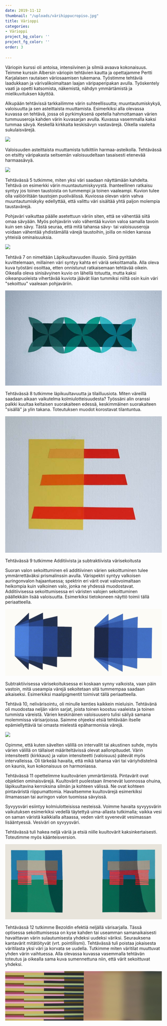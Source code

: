 ```yaml
---
date: 2019-11-12
thumbnail: "/uploads/värihippucropiso.jpg"
title: Värioppi
categories:
- Värioppi
project_bg_color: ''
project_fg_color: ''
order: 3

---
```

Väriopin kurssi oli antoisa, intensiivinen ja silmiä avaava kokonaisuus. Teimme kurssin Albersin väriopin tehtävien kautta ja opettajamme Pertti Karjalaisen rautaisen väriosaamisen tukemana. Työstimme tehtäviä laadukkaan ja värivalikoimaltaan laajan väripaperipakan avulla. Työskentely vaati ja opetti katsomista, näkemistä, nähdyn ymmärtämistä ja mielikuvituksen käyttöä.

Alkupään tehtävissä tarkkailimme värin suhteellisuutta; muuntautumiskykyä, valoisuutta ja sen asteittaista muuttamista. Esimerkiksi alla olevassa kuvassa on tehtävä, jossa oli pyrkimyksenä opetella hahmottamaan värien tummuuseroja kahden värin kuvasarjan avulla. Kuvassa vasemmalla kaksi tummaa sävyä. Keskellä kirkkaita keskisävyn vastavärejä. Oikella vaaleita sukulaisvärejä.

![](/uploads/väripalikat2.jpg)

Valoisuuden asteittaista muuttamista tutkittiin harmaa-asteikolla. Tehtävässä on etsitty väripakasta seitsemän valoisuudeltaan tasaisesti etenevää harmaasävyä.

![](/uploads/harmaasävypieni.jpg)

Tehtävässä 5 tutkimme, miten yksi väri saadaan näyttämään kahdelta. Tehtävä on esimerkki värin muuntautumiskyvystä. Ihanteellinen ratkaisu syntyy jos toinen taustoista on tummempi ja toinen vaaleampi. Kuvion tulee olla valööriltään taustojen puolivälissä. Kuviossa olevan värin vahva muuntautumiskyky edellyttää, että valittu väri sisältää yhtä paljon molempia taustavärejä.

Pohjaväri vaikuttaa päälle asetettuun väriin siten, että se vähentää siitä omaa sävyään. Myös pohjavärin valo vähentää kuvion valoa samalla tavoin kuin sen sävy. Tästä seuraa, että mitä tahansa sävy- tai valoisuuseroja voidaan vähentää yhdistämällä värejä taustoihin, joilla on niiden kanssa yhteisiä ominaisuuksia.

![](/uploads/taustavärivaikutus.jpg)

Tehtävä 7 on nimeltään Läpikuultavuuden illuusio. Siinä pyritään kuvittelemaan, millainen väri syntyy kahta eri väriä sekoittamalla. Alla oleva kuva työstäni osoittaa, etten onnistunut ratkaisemaan tehtävää oikein. Oikealla oleva sinisävyinen kuvio on lähellä totuutta, mutta kaksi oikeanpuoleista vihertävää kuviota jäävät liian tummiksi niiltä osin kuin väri "sekoittuu" vaaleaan pohjaväriin.

![](/uploads/kukat.jpg)

Tehtävässä 8 tutkimme läpikuultavuutta ja tilailluusiota. Miten väreillä saadaan aikaan vaikutelma kolmiulotteisuudesta? Työssäni alin oranssi palkki kuultaa keltaisen suorakaiteen edessä, keskimmäinen suorakaiteen "sisällä" ja ylin takana. Toteutuksen muodot korostavat tilantuntua.

![](/uploads/kiskot.jpg)

Tehtävässä 9 tutkimme Additiivista ja subtraktiivista värisekoitusta

Suoran valon sekoittuminen eli additiivinen värien sekoittuminen tulee ymmärrettäväksi prismalinssin avulla. Värispektri syntyy valkoisen auringonvalon hajaantuessa; spektrin eri värit ovat valovoimaltaan heikompia kuin valkoinen valo, jonka ne yhdessä muodostavat. Additiivisessa sekoittumisessa eri väristen valojen sekoittuminen päällekkäin lisää valoisuutta. Esimerkiksi tietokoneen näyttö toimii tällä periaatteella.

![](/uploads/siniset.jpg)

Subtraktiivisessa värisekoituksessa ei koskaan synny valkoista, vaan päin vastoin, mitä useampia värejä sekoitetaan sitä tummempaa saadaan aikaiseksi. Esimerkiksi maalipigmentit toimivat tällä periaatteella.

Tehtävä 10, nelivärisointu, oli minulle kenties kaikkein mieluisin. Tehtävänä oli muodostaa neljän värin sarjat, joista toinen koostuu vaaleista ja toinen tummista väreistä. Värien keskinäinen valoisuusero tulisi säilyä samana molemmissa värisarjoissa. Saimme ohjeeksi etsiä tehtävään itselle epämiellyttäviä tai omasta mielestä epäharmonisia värejä.

![](/uploads/värisointu.jpg)

Opimme, että kuten sävelten välillä on intervallit tai akustinen suhde, myös värien välillä on tällaiset määriteltävissä olevat aallonpituudet. Värin intensiteetti (kirkkaus) ja valon intensiteetti (valoisuus) pätevät myös intervalleissa. Oli tärkeää havaita, että mikä tahansa väri tai väriyhdistelmä on kaunis, kun kokonaisuus on harmoniassa.

Tehtävässä 11 opettelimme kuultovärien ymmärtämistä. Pintavärit ovat objektien ominaisvärejä. Kuultovärit puolestaan ilmenevät luonnossa ohuina, läpikuultavina kerroksina silmän ja kohteen välissä. Ne ovat kohteen pintaväristä riippumattomia. Havaitsemme kuultovärejä esimerkiksi ilmamassan tai auringon valon tuomissa sävyissä.

Syvyysväri esiintyy kolmiulotteisissa nesteissä. Voimme havaita syvyysvärin vaikutuksen esimerkiksi vedellä täytettyä uima-allasta tutkimalla; vaikka vesi on saman väristä kaikkialla altaassa, veden värit syvenevät vesimassan lisääntyessä. Vesiväri on syvyysväri.

Tehtävässä tuli hakea neljä väriä ja etsiä niille kuultovärit kaksinkertaisesti. Toteutimme myös käänteisversion.

![](/uploads/lato2.jpg)

Tehtävässä 12 tutkimme Bezoldin efektiä neljällä värisarjalla. Tässä optisessa sekoittumisessa on kyse kahden tai useamman samanaikaisesti havaittavan värin sulautumisesta yhdeksi uudeksi väriksi. Seurauksena kantavärit mitätöityvät (vrt. pointillismi). Tehtävässä tuli poistaa jokaisesta väritilasta yksi väri ja korvata se uudella. Tutkimme miten väritilat muuttuvat yhden värin vaihtuessa. Alla olevassa kuvassa vasemmalla tehtävän toteutus ja oikealla sama kuva sumennettuna niin, että värit sekoittuvat yhdeksi.

![](/uploads/bezoldinefekti.jpg)